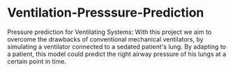 # Ventilation-Presssure-Prediction
Pressure prediction for Ventilating Systems: With this project we aim to overcome the drawbacks of conventional mechanical ventilators, by simulating a ventilator connected to a sedated patient's lung. By adapting to a patient, this model could predict the right airway pressure of his lungs at a certain point in time.
